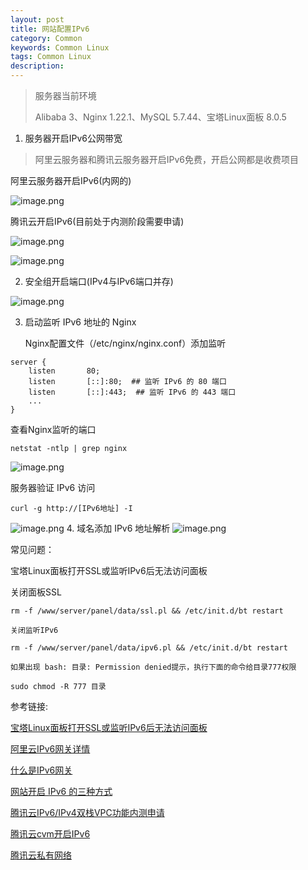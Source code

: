 ```yaml
---
layout: post
title: 网站配置IPv6
category: Common
keywords: Common Linux
tags: Common Linux
description: 
---
```


> 服务器当前环境
> 
> Alibaba 3、Nginx 1.22.1、MySQL 5.7.44、宝塔Linux面板 8.0.5

1. 服务器开启IPv6公网带宽

> 阿里云服务器和腾讯云服务器开启IPv6免费，开启公网都是收费项目

阿里云服务器开启IPv6(内网的)
	
![image.png](https://blog.alonesky.com/storage/article/2024/01/31/RO1H2URuNPLlia1i5MCUaOmzx700LLtLy8ZEyZPA.png)

腾讯云开启IPv6(目前处于内测阶段需要申请)

![image.png](https://blog.alonesky.com/storage/article/2024/01/31/bGOuzUVX9NrNIZ9qeTS2HIUFdGWHNtMBmwIzAvUS.png)

![image.png](https://blog.alonesky.com/storage/article/2024/01/31/7jBHX92HBBRrPBn53xDrfewclIRD8wn3P901ngkC.png)

2. 安全组开启端口(IPv4与IPv6端口并存)

![image.png](https://blog.alonesky.com/storage/article/2024/01/31/sOSlDyTq8SXsee5hKmsfjoFHrQLoaE9WUvem5nyy.png)

3. 启动监听 IPv6 地址的 Nginx

	Nginx配置文件（/etc/nginx/nginx.conf）添加监听
```
server {
    listen       80;
    listen       [::]:80;  ## 监听 IPv6 的 80 端口
    listen       [::]:443;  ## 监听 IPv6 的 443 端口
    ...
}
``` 
查看Nginx监听的端口
```
netstat -ntlp | grep nginx
```
![image.png](https://blog.alonesky.com/storage/article/2024/01/31/i8MNnisWwNkjzoesZYoDHhZI6cpi8icqX8Fu38cF.png)

服务器验证 IPv6 访问
```
curl -g http://[IPv6地址] -I
```
![image.png](https://blog.alonesky.com/storage/article/2024/01/31/ZeAoKRduR8QepEc3ECMzKskLcBxAOJEyQMit02cU.png)
4. 域名添加 IPv6 地址解析
![image.png](https://blog.alonesky.com/storage/article/2024/01/31/JBkZHa13OHHREd8hlbPEEixG1KVPHjoHsJqlo0pz.png)


常见问题：

宝塔Linux面板打开SSL或监听IPv6后无法访问面板

关闭面板SSL
```
rm -f /www/server/panel/data/ssl.pl && /etc/init.d/bt restart
```
	关闭监听IPv6
```
rm -f /www/server/panel/data/ipv6.pl && /etc/init.d/bt restart
```
	如果出现 bash: 目录: Permission denied提示，执行下面的命令给目录777权限
```
sudo chmod -R 777 目录
```

参考链接:

[宝塔Linux面板打开SSL或监听IPv6后无法访问面板](https://cloud.tencent.com/developer/article/1961819)

[阿里云IPv6网关详情](https://vpc.console.aliyun.com/ipv6/cn-shanghai/ipv6s)

[什么是IPv6网关](https://help.aliyun.com/zh/ipv6-gateway/product-overview/what-is-an-ipv6-gateway)

[网站开启 IPv6 的三种方式](https://ipw.cn/doc/ipv6/server/website_enable_ipv6.html)

[腾讯云IPv6/IPv4双栈VPC功能内测申请](https://cloud.tencent.com/apply/p/a9k0gialqhj)

[腾讯云cvm开启IPv6](https://ipw.cn/doc/ipv6/server/tencent_cloud_cvm_ipv6.html)

[腾讯云私有网络](https://console.cloud.tencent.com/vpc/vpc?fromNav)